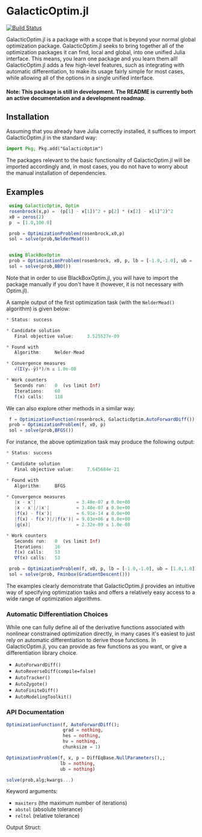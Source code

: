 # GalacticOptim.jl

[![Build Status](https://travis-ci.com/SciML/GalacticOptim.jl.svg?branch=master)](https://travis-ci.com/SciML/GalacticOptim.jl)

GalacticOptim.jl is a package with a scope that is beyond your normal global optimization
package. GalacticOptim.jl seeks to bring together all of the optimization packages
it can find, local and global, into one unified Julia interface. This means, you
learn one package and you learn them all! GalacticOptim.jl adds a few high-level
features, such as integrating with automatic differentiation, to make its usage
fairly simple for most cases, while allowing all of the options in a single
unified interface.

#### Note: This package is still in development. The README is currently both an active documentation and a development roadmap.

## Installation

Assuming that you already have Julia correctly installed, it suffices to import
GalacticOptim.jl in the standard way:

```julia
import Pkg; Pkg.add("GalacticOptim")
```
The packages relevant to the basic functionality of GalacticOptim.jl will be imported
accordingly and, in most cases, you do not have to worry about the manual
installation of dependencies.

## Examples

```julia
 using GalacticOptim, Optim
 rosenbrock(x,p) =  (p[1] - x[1])^2 + p[2] * (x[2] - x[1]^2)^2
 x0 = zeros(2)
 p  = [1.0,100.0]

 prob = OptimizationProblem(rosenbrock,x0,p)
 sol = solve(prob,NelderMead())


 using BlackBoxOptim
 prob = OptimizationProblem(rosenbrock, x0, p, lb = [-1.0,-1.0], ub = [1.0,1.0])
 sol = solve(prob,BBO())
```

Note that in order to use BlackBoxOptim.jl, you will have to import the package
manually if you don't have it (however, it is not necessary with Optim.jl).

A sample output of the first optimization task (with the `NelderMead()` algorithm)
is given below:

```julia
* Status: success

* Candidate solution
   Final objective value:     3.525527e-09

* Found with
   Algorithm:     Nelder-Mead

* Convergence measures
   √(Σ(yᵢ-ȳ)²)/n ≤ 1.0e-08

* Work counters
   Seconds run:   0  (vs limit Inf)
   Iterations:    60
   f(x) calls:    118
```
We can also explore other methods in a similar way:

```julia
 f = OptimizationFunction(rosenbrock, GalacticOptim.AutoForwardDiff())
 prob = OptimizationProblem(f, x0, p)
 sol = solve(prob,BFGS())
```
For instance, the above optimization task may produce the following output:

```julia
* Status: success

* Candidate solution
   Final objective value:     7.645684e-21

* Found with
   Algorithm:     BFGS

* Convergence measures
   |x - x'|               = 3.48e-07 ≰ 0.0e+00
   |x - x'|/|x'|          = 3.48e-07 ≰ 0.0e+00
   |f(x) - f(x')|         = 6.91e-14 ≰ 0.0e+00
   |f(x) - f(x')|/|f(x')| = 9.03e+06 ≰ 0.0e+00
   |g(x)|                 = 2.32e-09 ≤ 1.0e-08

* Work counters
   Seconds run:   0  (vs limit Inf)
   Iterations:    16
   f(x) calls:    53
   ∇f(x) calls:   53
```

```julia
 prob = OptimizationProblem(f, x0, p, lb = [-1.0,-1.0], ub = [1.0,1.0])
 sol = solve(prob, Fminbox(GradientDescent()))
```
The examples clearly demonstrate that GalacticOptim.jl provides an intuitive
way of specifying optimization tasks and offers a relatively
easy access to a wide range of optimization algorithms.

### Automatic Differentiation Choices

While one can fully define all of the derivative functions associated with
nonlinear constrained optimization directly, in many cases it's easiest to just
rely on automatic differentiation to derive those functions. In GalacticOptim.jl,
you can provide as few functions as you want, or give a differentiation library
choice.

- `AutoForwardDiff()`
- `AutoReverseDiff(compile=false)`
- `AutoTracker()`
- `AutoZygote()`
- `AutoFiniteDiff()`
- `AutoModelingToolkit()`

### API Documentation

```julia
OptimizationFunction(f, AutoForwardDiff();
                     grad = nothing,
                     hes = nothing,
                     hv = nothing,
                     chunksize = 1)
```

```julia
OptimizationProblem(f, x, p = DiffEqBase.NullParameters(),;
                    lb = nothing,
                    ub = nothing)
```

```julia
solve(prob,alg;kwargs...)
```

Keyword arguments:

  - `maxiters` (the maximum number of iterations)
  - `abstol` (absolute tolerance)
  - `reltol` (relative tolerance)

Output Struct:
